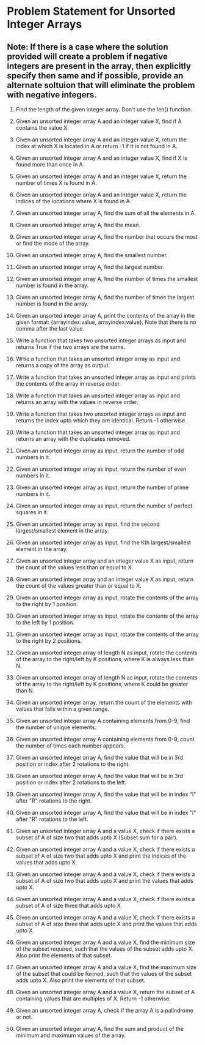# Problem Statement for Unsorted Integer Arrays

## Note: If there is a case where the solution provided will create a problem if negative integers are present in the array, then explicitly specify then same and if possible, provide an alternate soltuion that will eliminate the problem with negative integers.  

1. Find the length of the given integer array. Don't use the len() function.

2. Given an unsorted integer array A and an integer value X, find if A contains the value X.
3. Given an unsorted integer array A and an integer value X, return the index at which X is located in A or return -1 if it is not found in A.
4. Given an unsorted integer array A and an integer value X, find if X is found more than once in A.
5. Given an unsorted integer array A and an integer value X, return the number of times X is found in A.
6. Given an unsorted integer array A and an integer value X, return the indices of the locations where X is found in A.
7. Given an unsorted integer array A, find the sum of all the elements in A.
8. Given an unsorted integer array A, find the mean.
9. Given an unsorted integer array A, find the number that occurs the most or find the mode of the array.
10. Given an unsorted integer array A, find the smallest number.
11. Given an unsorted integer array A, find the largest number.
12. Given an unsorted integer array A, find the number of times the smallest number is found in the array.
13. Given an unsorted integer array A, find the  number of times the largest number is found in the array.
14. Given an unsorted integer array A, print the contents of the array in the given format: {arrayindex:value, arrayindex:value}. Note that there is no comma after the last value. 
15. Write a function that takes two unsorted integer arrays as input and returns True if the two arrays are the same.
16. Wrtie a function that takes an unsorted integer array as input and returns a copy of the array as output.
17. Write a function that takes an unsorted integer array as input and prints the contents of the array in reverse order.
18. Write a function that takes an unsorted integer array as input and returns an array with the values in reverse order.
19. Write a function that takes two unsorted integer arrays as input and returns the index upto which they are identical. Return -1 otherwise. 
20. Write a function that takes an unsorted integer array as input and returns an array with the duplicates removed.
21. Given an unsorted integer array as input,  return the number of odd numbers in it.
22.  Given an unsorted integer array as input,  return the number of even numbers in it.
23.  Given an unsorted integer array as input,  return the number of prime numbers in it.
24.  Given an unsorted integer array as input,  return the number of perfect squares in it.
25.  Given an unsorted integer array as input,  find the second largest/smallest element in the array.
26. Given an unsorted integer array as input,  find the Kth largest/smallest element in the array.
27. Given an unsorted integer array and an integer value X as input, return the count of the values less than or equal to X. 
28. Given an unsorted integer array and an integer value X as input, return the count of the values greater than or equal to X.
29. Given an unsorted integer array as input, rotate the contents of the array to the right by 1 position.
30. Given an unsorted integer array as input, rotate the contents of the array to the left by 1 position.
31. Given an unsorted integer array as input, rotate the contents of the array to the right by 2 positions.
32. Given an unsorted integer array of length N as input, rotate the contents of the array to the right/left by K positions, where K is always less than N. 
33. Given an unsorted integer array of length N as input, rotate the contents of the array to the right/left by K positions, where K could be greater than N.
34. Given an unsorted integer array, return the count of the elements with values that falls within a given range.
35. Given an unsorted integer array A containing elements from 0-9, find the number of unique elements.
36. Given an unsorted integer array A containing elements from 0-9, count the number of times each number appears.
37. Given an unsorted integer array A, find the value that will be in 3rd position or index after 2 rotations to the right.
38. Given an unsorted integer array A, find the value that will be in 3rd position or index after 2 rotations to the left.
39. Given an unsorted integer array A, find the value that will be in index "I" after "R" rotations to the right. 
40. Given an unsorted integer array A, find the value that will be in index "I" after "R" rotations to the left.
41. Given an unsorted integer array A and a value X, check if there exists a subset of A of size two that adds upto X (Subset sum for a pair).
42. Given an unsorted integer array A and a value X, check if there exists a subset of A of size two that adds upto X and print the indices of the values that adds upto X.
43. Given an unsorted integer array A and a value X, check if there exists a subset of A of size two that adds upto X and print the values that adds upto X.
44. Given an unsorted integer array A and a value X, check if there exists a subset of A of size three that adds upto X.
45. Given an unsorted integer array A and a value X, check if there exists a subset of A of size three that adds upto X and print the values that adds upto X.
46. Given an unsorted integer array A and a value X, find the minimum size of the subset required, such that the values of the subset adds upto X. Also print the elements of that subset.
47. Given an unsorted integer array A and a value X, find the maximum size of the subset that could be formed, such that the values of the subset adds upto X. Also print the elements of that subset.
48. Given an unsorted integer array A and a value X, return the subset of A containing values that are multiples of X. Return -1 otherwise. 
49. Given an unsorted integer array A, check if the array A is a palindrome or not. 
50. Given an unsorted integer array A, find the sum and product of the minimum and maximum values of the array. 
